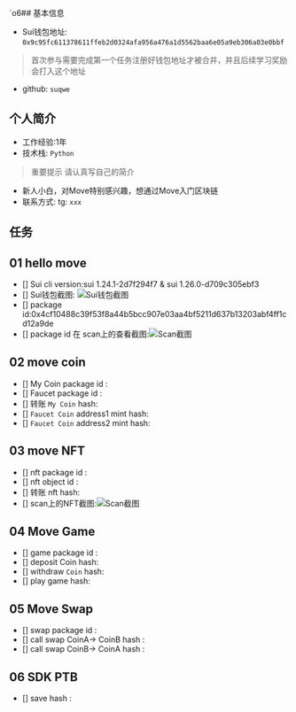 `o6## 基本信息
- Sui钱包地址: `0x9c95fc611378611ffeb2d0324afa956a476a1d5562baa6e05a9eb306a03e0bbf`
> 首次参与需要完成第一个任务注册好钱包地址才被合并，并且后续学习奖励会打入这个地址
- github: `suqwe`

## 个人简介
- 工作经验:1年
- 技术栈: `Python`
> 重要提示 请认真写自己的简介
- 新人小白，对Move特别感兴趣，想通过Move入门区块链
- 联系方式: tg: `xxx` 

## 任务

##   01 hello move  
- [] Sui cli version:sui 1.24.1-2d7f294f7 & sui 1.26.0-d709c305ebf3
- [] Sui钱包截图: ![Sui钱包截图](./images/suqwe_0bbf.png)
- [] package id:0x4cf10488c39f53f8a44b5bcc907e03aa4bf5211d637b13203abf4ff1cd12a9de 
- [] package id 在 scan上的查看截图:![Scan截图](./images/hello_move_package_id.png)

##   02 move coin
- [] My Coin package id : 
- [] Faucet package id : 
- [] 转账 `My Coin` hash:
- [] `Faucet Coin` address1 mint hash:
- [] `Faucet Coin` address2 mint hash:

##   03 move NFT
- [] nft package id :
- [] nft object id : 
- [] 转账 nft  hash:
- [] scan上的NFT截图:![Scan截图](./images/你的图片地址)

##   04 Move Game
- [] game package id :
- [] deposit Coin hash:
- [] withdraw `Coin` hash:
- [] play game hash:

##   05 Move Swap
- [] swap package id :
- [] call swap CoinA-> CoinB  hash :
- [] call swap CoinB-> CoinA  hash :

##   06 SDK PTB
- [] save hash :
